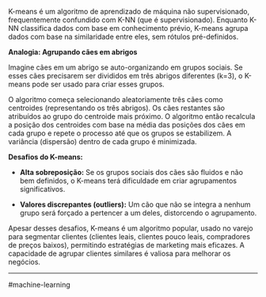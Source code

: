 
K-means é um algoritmo de aprendizado de máquina não supervisionado, frequentemente confundido com K-NN (que é supervisionado). Enquanto K-NN classifica dados com base em conhecimento prévio, K-means agrupa dados com base na similaridade entre eles, sem rótulos pré-definidos.

**Analogia: Agrupando cães em abrigos**

Imagine cães em um abrigo se auto-organizando em grupos sociais. Se esses cães precisarem ser divididos em três abrigos diferentes (k=3), o K-means pode ser usado para criar esses grupos.

O algoritmo começa selecionando aleatoriamente três cães como centroides (representando os três abrigos). Os cães restantes são atribuídos ao grupo do centroide mais próximo. O algoritmo então recalcula a posição dos centroides com base na média das posições dos cães em cada grupo e repete o processo até que os grupos se estabilizem. A variância (dispersão) dentro de cada grupo é minimizada.

**Desafios do K-means:**

- **Alta sobreposição:** Se os grupos sociais dos cães são fluidos e não bem definidos, o K-means terá dificuldade em criar agrupamentos significativos.
    
- **Valores discrepantes (outliers):** Um cão que não se integra a nenhum grupo será forçado a pertencer a um deles, distorcendo o agrupamento.
    

Apesar desses desafios, K-means é um algoritmo popular, usado no varejo para segmentar clientes (clientes leais, clientes pouco leais, compradores de preços baixos), permitindo estratégias de marketing mais eficazes. A capacidade de agrupar clientes similares é valiosa para melhorar os negócios.

---
#machine-learning 